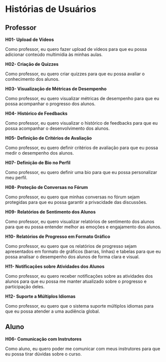 # Histórias de Usuários

## Professor

**H01- Upload de Vídeos**

Como professor, eu quero fazer upload de vídeos para que eu possa adicionar conteúdo multimídia às minhas aulas.

**H02- Criação de Quizzes**

Como professor, eu quero criar quizzes para que eu possa avaliar o conhecimento dos alunos.

**H03- Visualização de Métricas de Desempenho**

Como professor, eu quero visualizar métricas de desempenho para que eu possa acompanhar o progresso dos alunos.

**H04- Histórico de Feedbacks**

Como professor, eu quero visualizar o histórico de feedbacks para que eu possa acompanhar o desenvolvimento dos alunos.

**H05- Definição de Critérios de Avaliação**

Como professor, eu quero definir critérios de avaliação para que eu possa medir o desempenho dos alunos.

**H07- Definição de Bio no Perfil**

Como professor, eu quero definir uma bio para que eu possa personalizar meu perfil.

**H08- Proteção de Conversas no Fórum**

Como professor, eu quero que minhas conversas no fórum sejam protegidas para que eu possa garantir a privacidade das discussões.

**H09- Relatórios de Sentimento dos Alunos**

Como professor, eu quero visualizar relatórios de sentimento dos alunos para que eu possa entender melhor as emoções e engajamento dos alunos.

**H10- Relatórios de Progresso em Formato Gráfico**

Como professor, eu quero que os relatórios de progresso sejam apresentados em formato de gráficos (barras, linhas) e tabelas para que eu possa analisar o desempenho dos alunos de forma clara e visual.

**H11- Notificações sobre Atividades dos Alunos**

Como professor, eu quero receber notificações sobre as atividades dos alunos para que eu possa me manter atualizado sobre o progresso e participação deles.

**H12- Suporte a Múltiplos Idiomas**

Como professor, eu quero que o sistema suporte múltiplos idiomas para que eu possa atender a uma audiência global.

## Aluno

**H06- Comunicação com Instrutores**

Como aluno, eu quero poder me comunicar com meus instrutores para que eu possa tirar dúvidas sobre o curso.
